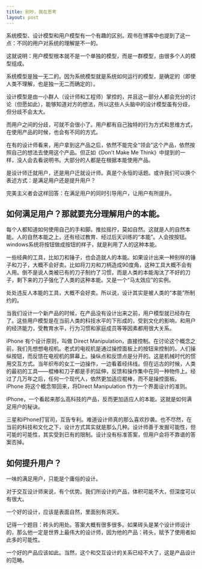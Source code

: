 ```yaml
---
title: 别吵，我在思考
layout: post
---
```


系统模型、设计模型和用户模型有一个有趣的区别。观书在博客中也提到了这一点：不同的用户对系统的理解是不一的。

这就说明：用户模型根本就不是一个单独的模型，而是一群模型，由很多个人的模型组成。

系统模型是独一无二的。因为系统模型就是系统如何运行的模型，是确定的（即使人类不理解，也是独一无二而确定的）。

设计模型是由一小群人（设计师和工程师）掌控的，并且这一部分人都会充分的讨论（但愿如此），能够知道对方的想法，所以这些人头脑中的设计模型虽有分歧，但分歧不会太大。

而用户之间的分歧，可就不会很小了。用户都有自己独特的行为方式和思维方式，在使用产品的时候，也会有不同的方式。

在有的设计师看来，用户拿到这产品之后，依然不能完全“领会”这个产品，依然按照自己的想法去使用这个产品。但正如《Don't Make Me Think》中提到的一样，没人会去看说明书。大部分的人都是在根据本能使用产品。

是设计师迁就用户，还是用户迁就设计师。真是个永恒的话题。或许我们可以换个表述方式：是满足用户还是提升用户？

完美主义者会这样回答：在满足用户的同时引导用户，让用户有所提升。

## 如何满足用户？那就要充分理解用户的本能。

每个人都知道如何使用自己的手和脚。推拉摇拧，莫如自然。这就是人的自然本能。人的自然本能之上，还有经过教育、经过后天训练的“本能”。人会按按钮。windows系统将按钮做成按钮的样子，就是利用了人的这种本能。

一些经典的工具，比如刀和锤子，也会造就人的本能。如果设计出来一种别样的锤子和刀子，大概不会好卖。比如将刀刃和刀柄造成90度角，这种工具大概不会有人用。倒不是说人类被已有的刀子制约了习惯，而是人类的本能淘汰了不好的刀子，剩下来的刀子强化了人类的这种本能。又是一个“马太效应”的实例。

处处违反人本能的工具，大概不会好卖。所以说，设计其实是被人类的“本能”所制约的。

当我们设计一个新产品的时候，在产品没有设计出来之前，用户模型就已经存在了。这些用户模型是在当前人类的科技水平的下形成的，受到文化的影响，和用户的经济能力，受教育水平，行为习惯和家庭成员等等因素都用很大关系。

iPhone 有个设计原则，叫做 Direct Manipulation，直接控制。在讨论这个概念之前，我们先想想电视机。老式的电视机是通过操控面板上的按钮来控制的。人们操纵按钮，而反馈在电视机的屏幕上。操纵点和反馈点是分开的。这是机械时代的惯用交互方式。当年织布的女工一边操作，一边看着经纬线。但在远古的时候，人类的最初的工具——棍棒和刀子都是手的延伸，反馈和操作集中在同一种物件上。经过了几万年之后，任何一个现代人，依然更加适应棍棒，而不是操控面板。iPhone 将这个概念带回来，将Direct Manipulation 作为一个界面设计的准则。

iPhone，一个看起来那么高科技的产品，反而更加适应人的本能。这就是如何满足用户的秘诀。

三星和iPhone打官司，互告专利。难道设计师真的那么喜欢抄袭。也不尽然，在当前的科技和文化之下，设计方式其实就是那么几种。设计师善于发掘可能性，但可能的可能性，其实受到已有的限制。设计没有标准答案，但用户会将不靠谱的答案否掉。

## 如何提升用户？

一味的满足用户，只能是个庸俗的设计。

对于交互设计师来说，有个优势。我们所设计的产品，体积可能不大，但深度可以有很大。

一个好的设计，应该是表面自然，里面别有洞天。

记得一个题目：砖头的用处。答案大概有很多很多。如果砖头是某个设计师设计的，那么他一定是世界上最伟大的设计师，因为他的产品：砖头，赋予了使用者如此多的可能性。

一个好的产品应该如此。当然，这个和交互设计的关系已经不大了，这是产品设计的范畴。
